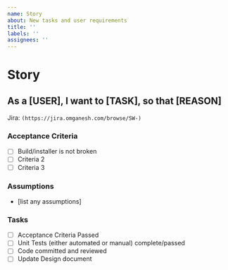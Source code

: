 ```yaml
---
name: Story
about: New tasks and user requirements
title: ''
labels: ''
assignees: ''
---
```


# Story

## As a [USER], I want to [TASK], so that [REASON]
Jira: `(https://jira.omganesh.com/browse/SW-)`

### Acceptance Criteria
- [ ] Build/installer is not broken
- [ ] Criteria 2
- [ ] Criteria 3

### Assumptions
- [list any assumptions]

### Tasks
- [ ] Acceptance Criteria Passed
- [ ] Unit Tests (either automated or manual) complete/passed
- [ ] Code committed and reviewed
- [ ] Update Design document
